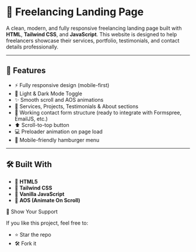 # 💼 Freelancing Landing Page

A clean, modern, and fully responsive freelancing landing page built with **HTML**, **Tailwind CSS**, and **JavaScript**. This website is designed to help freelancers showcase their services, portfolio, testimonials, and contact details professionally.

---

## 🧩 Features

- ⚡ Fully responsive design (mobile-first)
- 🌈 Light & Dark Mode Toggle
- ✨ Smooth scroll and AOS animations
- 🧾 Services, Projects, Testimonials & About sections
- 📨 Working contact form structure (ready to integrate with Formspree, EmailJS, etc.)
- ⬆️ Scroll-to-top button
- 💻 Preloader animation on page load
- 📱 Mobile-friendly hamburger menu

---

## 🛠️ Built With

- 🧱 **HTML5**
- 🎨 **Tailwind CSS**
- 🧠 **Vanilla JavaScript**
- 💫 **AOS (Animate On Scroll)**

🌟 Show Your Support

If you like this project, feel free to:

- ⭐ Star the repo
- 🛠️ Fork it
